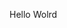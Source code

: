 Hello Wolrd





















































































































































































































































































































































































































































































































































































































































































































































































































































































































































































































































































































































































































































































































































































































































































































































































































































































































































































































































































































































































































































































































































































































































































































































































































































































































































































































































































































































































































































































































































































































































































































































































































































































































































































































































































































































































































































































































































































































































































































































































































































































































































































































































































































































































































































































































































































































































































































































































































































